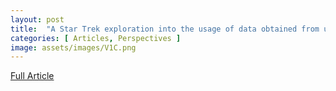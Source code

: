 ```yaml
---
layout: post
title:  "A Star Trek exploration into the usage of data obtained from unethical medical experiments"
categories: [ Articles, Perspectives ]
image: assets/images/V1C.png
---
```


<a href = "/assets/documents/V1I1A2.pdf"> Full Article </a>